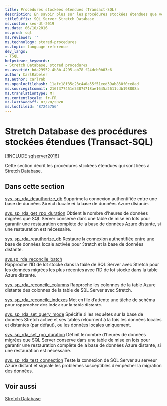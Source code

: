 ```yaml
---
title: Procédures stockées étendues (Transact-SQL)
description: En savoir plus sur les procédures stockées étendues que vous pouvez utiliser lorsque vous travaillez avec des bases de données Stretch. Consultez Comment rapprocher des colonnes et effectuer d’autres tâches.
titleSuffix: SQL Server Stretch Database
ms.custom: seo-dt-2019
ms.date: 06/10/2016
ms.prod: sql
ms.reviewer: ''
ms.technology: stored-procedures
ms.topic: language-reference
dev_langs:
- TSQL
helpviewer_keywords:
- Stretch Database, stored procedures
ms.assetid: bda29952-4b8b-4295-ab78-f24dcb0b03c6
author: CarlRabeler
ms.author: carlrab
ms.openlocfilehash: 11afc18f35c23c4a0a55f51eed39ab830f0ce8ad
ms.sourcegitcommit: 216f377451e53874718ae1645a2611cdb198808a
ms.translationtype: MT
ms.contentlocale: fr-FR
ms.lasthandoff: 07/28/2020
ms.locfileid: "87245756"
---
```

# <a name="stretch-database-extended-stored-procedures-transact-sql"></a>Stretch Database des procédures stockées étendues (Transact-SQL)
[!INCLUDE [sqlserver2016](../../includes/applies-to-version/sqlserver2016.md)]

 Cette section décrit les procédures stockées étendues qui sont liées à Stretch Database.  
  
## <a name="in-this-section"></a>Dans cette section  
[sys. sp_rda_deauthorize_db](../../relational-databases/system-stored-procedures/sys-sp-rda-deauthorize-db-transact-sql.md) Supprime la connexion authentifiée entre une base de données Stretch locale et la base de données Azure distante.

[sys. sp_rda_get_rpo_duration](../../relational-databases/system-stored-procedures/sys-sp-rda-get-rpo-duration-transact-sql.md) Obtient le nombre d’heures de données migrées que SQL Server conserve dans une table de mise en lots pour garantir une restauration complète de la base de données Azure distante, si une restauration est nécessaire.
  
 [sys. sp_rda_reauthorize_db](../../relational-databases/system-stored-procedures/sys-sp-rda-reauthorize-db-transact-sql.md) Restaure la connexion authentifiée entre une base de données locale activée pour Stretch et la base de données distante.
  
 [sys.sp_rda_reconcile_batch](../../relational-databases/system-stored-procedures/sys-sp-rda-reconcile-batch-transact-sql.md)  
 Rapproche l’ID de lot stocké dans la table de SQL Server avec Stretch pour les données migrées les plus récentes avec l’ID de lot stocké dans la table Azure distante. 
 
[sys. sp_rda_reconcile_columns](../../relational-databases/system-stored-procedures/sys-sp-rda-reconcile-columns-transact-sql.md) Rapproche les colonnes de la table Azure distante des colonnes de la table de SQL Server avec Stretch.
 
 [sys. sp_rda_reconcile_indexes](../../relational-databases/system-stored-procedures/sys-sp-rda-reconcile-indexes-transact-sql.md) Met en file d’attente une tâche de schéma pour rapprocher des index sur la table distante.
 
 [sys. sp_rda_set_query_mode](../../relational-databases/system-stored-procedures/sys-sp-rda-set-query-mode-transact-sql.md) Spécifie si les requêtes sur la base de données Stretch active et ses tables retournent à la fois les données locales et distantes (par défaut), ou les données locales uniquement.
 
 [sys. sp_rda_set_rpo_duration](../../relational-databases/system-stored-procedures/sys-sp-rda-set-rpo-duration-transact-sql.md) Définit le nombre d’heures de données migrées que SQL Server conserve dans une table de mise en lots pour garantir une restauration complète de la base de données Azure distante, si une restauration est nécessaire.
 
 [sys. sp_rda_test_connection](../../relational-databases/system-stored-procedures/sys-sp-rda-test-connection-transact-sql.md) Teste la connexion de SQL Server au serveur Azure distant et signale les problèmes susceptibles d’empêcher la migration des données.
 
## <a name="see-also"></a>Voir aussi  
 [Stretch Database](../../sql-server/stretch-database/stretch-database.md)  
  
  
